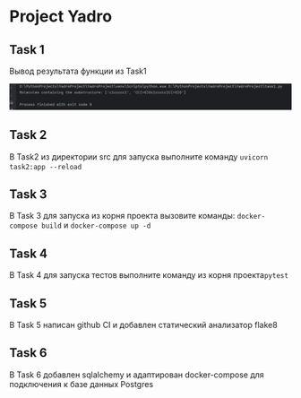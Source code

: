 # Project Yadro

## Task 1

Вывод результата функции из Task1

![task1_substructure_search_result.png](assets/task1_substructure_search_result.png)

## Task 2

В Task2 из директории src для запуска выполните команду ```uvicorn task2:app --reload```

## Task 3

В Task 3 для запуска из корня проекта вызовите команды: ```docker-compose build``` 
и ```docker-compose up -d```

## Task 4
В Task 4 для запуска тестов выполните команду из корня проекта```pytest```

## Task 5
В Task 5 написан github CI и добавлен статический анализатор flake8

## Task 6
В Task 6 добавлен sqlalchemy и адаптирован docker-compose для подключения к базе данных Postgres